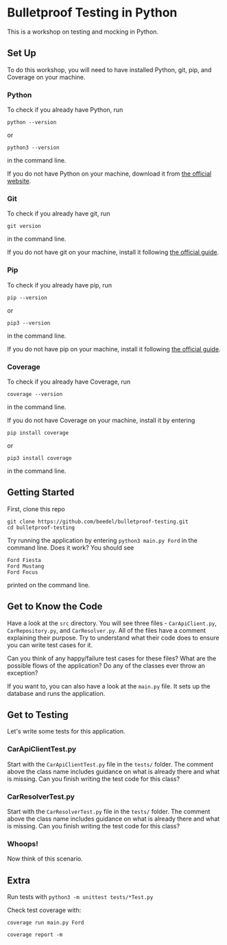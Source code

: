 # Bulletproof Testing in Python
This is a workshop on testing and mocking in Python. 


## Set Up
To do this workshop, you will need to have installed Python, git, pip, and Coverage on your machine.

### Python
To check if you already have Python, run 
```
python --version
```
or
```
python3 --version
```
in the command line.

If you do not have Python on your machine, download it from [the official website](https://python.org/downloads/).

### Git
To check if you already have git, run 
```
git version
```
in the command line.

If you do not have git on your machine, install it following [the official guide](https://git-scm.com/book/en/v2/Getting-Started-Installing-Git).


### Pip
To check if you already have pip, run 
```
pip --version
```
or
```
pip3 --version
```
in the command line.

If you do not have pip on your machine,  install it following [the official guide](https://pip.pypa.io/en/stable/installation/).



### Coverage
To check if you already have Coverage, run 
```
coverage --version 
```
in the command line.

If you do not have Coverage on your machine, install it by entering
```
pip install coverage
```
or
```
pip3 install coverage
```
in the command line.


## Getting Started
First, clone this repo

```
git clone https://github.com/beedel/bulletproof-testing.git
cd bulletproof-testing
```

Try running the application by entering `python3 main.py Ford` in the command line. Does it work?
You should see 
```angular2html
Ford Fiesta
Ford Mustang
Ford Focus
```
printed on the command line.

## Get to Know the Code
Have a look at the `src` directory. You will see three files - `CarApiClient.py`, `CarRepository.py`, and `CarResolver.py`.
All of the files have a comment explaining their purpose. Try to understand what their code does to ensure you can write test cases for it.

Can you think of any happy/failure test cases for these files? What are the possible flows of the application? Do any of the classes ever throw an exception?

If you want to, you can also have a look at the `main.py` file. It sets up the database and runs the application.

## Get to Testing
Let's write some tests for this application.

### CarApiClientTest.py
Start with the `CarApiClientTest.py` file in the `tests/` folder. The comment above the class name includes guidance on what is already there and what is missing. Can you finish writing the test code for this class?

### CarResolverTest.py
Start with the `CarResolverTest.py` file in the `tests/` folder. The comment above the class name includes guidance on what is already there and what is missing. Can you finish writing the test code for this class?

### Whoops!
Now think of this scenario.


## Extra

Run tests with `python3 -m unittest tests/*Test.py`


Check test coverage with:

`coverage run main.py Ford`

`coverage report -m`